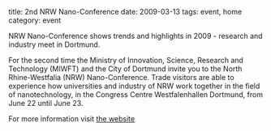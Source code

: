 title: 2nd NRW Nano-Conference
date: 2009-03-13 
tags: event, home
category: event

NRW Nano-Conference shows trends and highlights in 2009 - research and industry meet in Dortmund.
<!--break-->
For the second time the Ministry of Innovation, Science, Research and Technology (MIWFT) and the City of Dortmund invite you to the North Rhine-Westfalia (NRW) Nano-Conference. Trade visitors are able to experience how universities and industry of NRW work together in the field of nanotechnology, in the Congress Centre Westfalenhallen Dortmund, from June 22 until June 23.

For more information visit [the website]( http://www.ivam.de/index.php?content=messe_details&id=395&clear=2)